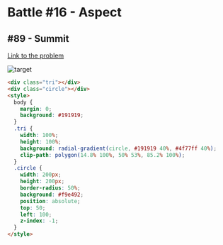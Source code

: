 # Battle #16 - Aspect

## #89 - Summit

[Link to the problem](https://cssbattle.dev/play/89)

![target](https://cssbattle.dev/targets/89.png)

```html
<div class="tri"></div>
<div class="circle"></div>
<style>
  body {
    margin: 0;
    background: #191919;
  }
  .tri {
    width: 100%;
    height: 100%;
    background: radial-gradient(circle, #191919 40%, #4f77ff 40%);
    clip-path: polygon(14.8% 100%, 50% 53%, 85.2% 100%);
  }
  .circle {
    width: 200px;
    height: 200px;
    border-radius: 50%;
    background: #f9e492;
    position: absolute;
    top: 50;
    left: 100;
    z-index: -1;
  }
</style>
```
